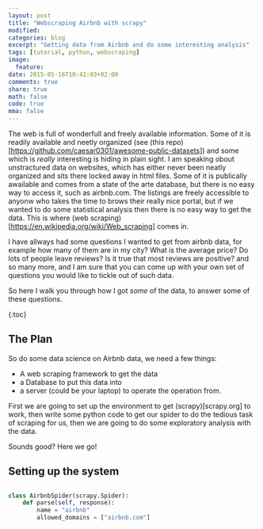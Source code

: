 ```yaml
---
layout: post
title: "Webscraping Airbnb with scrapy"
modified:
categories: blog
excerpt: "Getting data from Airbnb and do some interesting analysis"
tags: [tutorial, python, webscraping]
image:
  feature: 
date: 2015-05-16T10:41:03+02:00
comments: true
share: true
math: false
code: true
mma: false
---
```


The web is full of wonderfull and freely available information. Some of it is readily available and neetly organized (see (this repo)[https://github.com/caesar0301/awesome-public-datasets]) and some which is _really_ interesting is hiding in plain sight. I am speaking obout unstractured data on websites, which has either never been neatly organized and sits there locked away in html files.
Some of it is publically awailable and comes from a state of the arte database, but there is no easy way to access it, such as airbnb.com. 
The listings are freely accessible to anyonw who takes the time to brows their really nice portal, but if we wanted to do some statistical analysis then there is no easy way to get the data. This is where (web scraping)[https://en.wikipedia.org/wiki/Web_scraping] comes in.

I have allways had some questions I wanted to get from airbnb data, for example how many of them are in my city? What is the average price? Do lots of people leave reviews? Is it true that most reviews are positive? and so many more, and I am sure that you can come up with your own set of questions you would like to tickle out of such data.

So here I walk you through how I got *some* of the data, to answer some of these questions.

{:toc}

## The Plan

So do some data science on Airbnb data, we need a few things:

- A web scraping framework to get the data
- a Database to put this data into
- a server (could be your laptop) to operate the operation from.

First we are going to set up the environment to get (scrapy)[scrapy.org] to work, then write some python code to get our spider to do the tedious task of scraping for us, then we are going to do some exploratory analysis with the data.

Sounds good?
Here we go!

## Setting up the system





##


```python
class AirbnbSpider(scrapy.Spider):
    def parse(self, response):
        name = "airbnb"
        allowed_domains = ["airbnb.com"]
        
```


